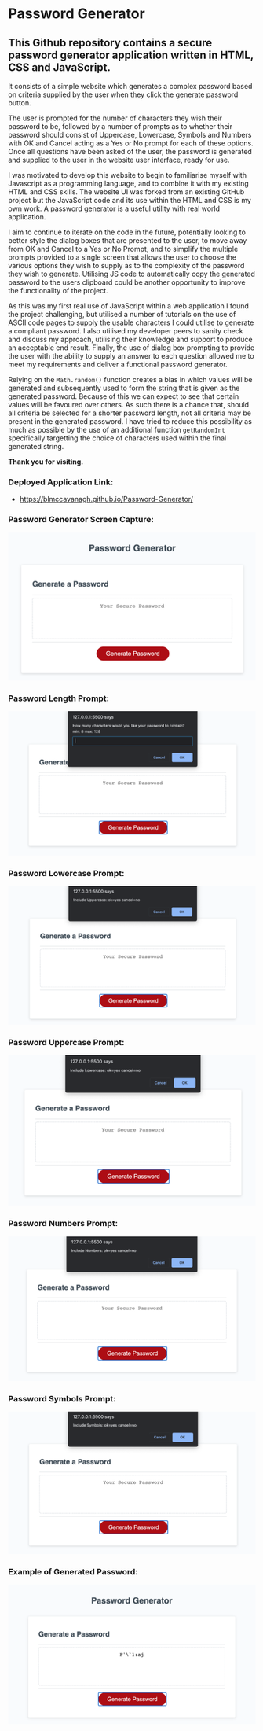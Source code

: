 # Password Generator 

## This Github repository contains a secure password generator application written in HTML, CSS and JavaScript. 

It consists of a simple website which generates a complex password based on criteria supplied by the user when they click the generate password button.  

The user is prompted for the number of characters they wish their password to be, followed by a number of prompts as to whether their password should consist of Uppercase, Lowercase, Symbols and Numbers with OK and Cancel acting as a Yes or No prompt for each of these options. Once all questions have been asked of the user, the password is generated and supplied to the user in the website user interface, ready for use.

I was motivated to develop this website to begin to familiarise myself with Javascript as a programming language, and to combine it with my existing HTML and CSS skills.  The website UI was forked from an existing GitHub project but the JavaScript code and its use within the HTML and CSS is my own work. A password generator is a useful utility with real world application.

I aim to continue to iterate on the code in the future, potentially looking to better style the dialog boxes that are presented to the user, to move away from OK and Cancel to a Yes or No Prompt, and to simplify the multiple prompts provided to a single screen that allows the user to choose the various options they wish to supply as to the complexity of the password they wish to generate. Utilising JS code to automatically copy the generated password to the users clipboard could be another opportunity to improve the functionality of the project.

As this was my first real use of JavaScript within a web application I found the project challenging, but utilised a number of tutorials on the use of ASCII code pages to supply the usable characters I could utilise to generate  a compliant password. I also utilised my developer peers to sanity check and discuss my approach, utilising their knowledge and support to produce an acceptable end result. Finally, the use of dialog box prompting to provide the user with the ability to supply an answer to each question allowed me to meet my requirements and deliver a functional password generator.

Relying on the ```Math.random()``` function creates a bias in which values will be generated and subsequently used to form the string that is given as the generated password. Because of this we can expect to see that certain values will be favoured over others. As such there is a chance that, should all criteria be selected for a shorter password length, not all criteria may be present in the generated password. I have tried to reduce this possibility as much as possible by the use of an additional function ```getRandomInt``` specifically targetting the choice of characters used within the final generated string. 

**Thank you for visiting.**

### Deployed Application Link:

* https://blmccavanagh.github.io/Password-Generator/

### Password Generator Screen Capture:

![password generator demo](./assets/images/password-generator-demo.png)

### Password Length Prompt:

![password generator length prompt](./assets/images/select-password-length.png)

### Password Lowercase Prompt:

![password generator lowercase prompt](./assets/images/include-uppercase.png)

### Password Uppercase Prompt:

![password generator uppercase prompt](./assets/images/include-lowercase.png)

### Password Numbers Prompt:

![password generator numbers prompt](./assets/images/include-numbers.png)

### Password Symbols Prompt:

![password generator symbols prompt](./assets/images/include-symbols.png)

### Example of Generated Password:

![gererated password example](./assets/images/generated-password.png)